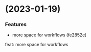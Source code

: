 #  (2023-01-19)


### Features

* more space for workflows ([fe2852e](https://github.com/CarlosBrunoE/release-me/commit/fe2852e693b291863e1e8a72a706be32cd9c7c82))



feat: more space for workflows